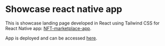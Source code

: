 # Showcase react native app

This is showcase landing page developed in React using Tailwind CSS for React Native app: [NFT-marketplace-app](https://github.com/vhasic/NFT-marketplace-app).

App is deployed and can be accessed [here](https://vhasic.github.io/NFT-marketplace-landing-page/).
